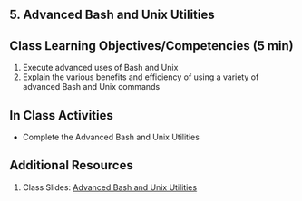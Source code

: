 ## 5. Advanced Bash and Unix Utilities


## Class Learning Objectives/Competencies (5 min)

1. Execute advanced uses of Bash and Unix
1. Explain the various benefits and efficiency of using a variety of advanced Bash and Unix commands

## In Class Activities

- Complete the Advanced Bash and Unix Utilities

## Additional Resources

1. Class Slides: [Advanced Bash and Unix Utilities](https://make.sc/bashsesh)
